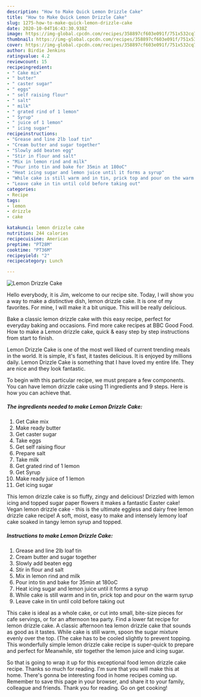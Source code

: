 ```yaml
---
description: "How to Make Quick Lemon Drizzle Cake"
title: "How to Make Quick Lemon Drizzle Cake"
slug: 1275-how-to-make-quick-lemon-drizzle-cake
date: 2020-10-04T16:43:30.938Z
image: https://img-global.cpcdn.com/recipes/358897cf603e091f/751x532cq70/lemon-drizzle-cake-recipe-main-photo.jpg
thumbnail: https://img-global.cpcdn.com/recipes/358897cf603e091f/751x532cq70/lemon-drizzle-cake-recipe-main-photo.jpg
cover: https://img-global.cpcdn.com/recipes/358897cf603e091f/751x532cq70/lemon-drizzle-cake-recipe-main-photo.jpg
author: Birdie Jenkins
ratingvalue: 4.2
reviewcount: 15
recipeingredient:
- " Cake mix"
- " butter"
- " caster sugar"
- " eggs"
- " self raising flour"
- " salt"
- " milk"
- " grated rind of 1 lemon"
- " Syrup"
- " juice of 1 lemon"
- " icing sugar"
recipeinstructions:
- "Grease and line 2lb loaf tin"
- "Cream butter and sugar together"
- "Slowly add beaten egg"
- "Stir in flour and salt"
- "Mix in lemon rind and milk"
- "Pour into tin and bake for 35min at 180oC"
- "Heat icing sugar and lemon juice until it forms a syrup"
- "While cake is still warm and in tin, prick top and pour on the warm syrup"
- "Leave cake in tin until cold before taking out"
categories:
- Recipe
tags:
- lemon
- drizzle
- cake

katakunci: lemon drizzle cake 
nutrition: 244 calories
recipecuisine: American
preptime: "PT28M"
cooktime: "PT36M"
recipeyield: "2"
recipecategory: Lunch

---
```



![Lemon Drizzle Cake](https://img-global.cpcdn.com/recipes/358897cf603e091f/751x532cq70/lemon-drizzle-cake-recipe-main-photo.jpg)

Hello everybody, it is Jim, welcome to our recipe site. Today, I will show you a way to make a distinctive dish, lemon drizzle cake. It is one of my favorites. For mine, I will make it a bit unique. This will be really delicious.

Bake a classic lemon drizzle cake with this easy recipe, perfect for everyday baking and occasions. Find more cake recipes at BBC Good Food. How to make a Lemon drizzle cake, quick &amp; easy step by step instructions from start to finish.

Lemon Drizzle Cake is one of the most well liked of current trending meals in the world. It is simple, it's fast, it tastes delicious. It is enjoyed by millions daily. Lemon Drizzle Cake is something that I have loved my entire life. They are nice and they look fantastic.


To begin with this particular recipe, we must prepare a few components. You can have lemon drizzle cake using 11 ingredients and 9 steps. Here is how you can achieve that.

<!--inarticleads1-->

##### The ingredients needed to make Lemon Drizzle Cake:

1. Get  Cake mix
1. Make ready  butter
1. Get  caster sugar
1. Take  eggs
1. Get  self raising flour
1. Prepare  salt
1. Take  milk
1. Get  grated rind of 1 lemon
1. Get  Syrup
1. Make ready  juice of 1 lemon
1. Get  icing sugar


This lemon drizzle cake is so fluffy, zingy and delicious! Drizzled with lemon icing and topped sugar paper flowers it makes a fantastic Easter cake! Vegan lemon drizzle cake - this is the ultimate eggless and dairy free lemon drizzle cake recipe! A soft, moist, easy to make and intensely lemony loaf cake soaked in tangy lemon syrup and topped. 

<!--inarticleads2-->

##### Instructions to make Lemon Drizzle Cake:

1. Grease and line 2lb loaf tin
1. Cream butter and sugar together
1. Slowly add beaten egg
1. Stir in flour and salt
1. Mix in lemon rind and milk
1. Pour into tin and bake for 35min at 180oC
1. Heat icing sugar and lemon juice until it forms a syrup
1. While cake is still warm and in tin, prick top and pour on the warm syrup
1. Leave cake in tin until cold before taking out


This cake is ideal as a whole cake, or cut into small, bite-size pieces for cafe servings, or for an afternoon tea party. Find a lower fat recipe for lemon drizzle cake. A classic afternoon tea lemon drizzle cake that sounds as good as it tastes. While cake is still warm, spoon the sugar mixture evenly over the top. (The cake has to be cooled slightly to prevent topping. This wonderfully simple lemon drizzle cake recipe is super-quick to prepare and perfect for Meanwhile, stir together the lemon juice and icing sugar. 

So that is going to wrap it up for this exceptional food lemon drizzle cake recipe. Thanks so much for reading. I'm sure that you will make this at home. There's gonna be interesting food in home recipes coming up. Remember to save this page in your browser, and share it to your family, colleague and friends. Thank you for reading. Go on get cooking!
